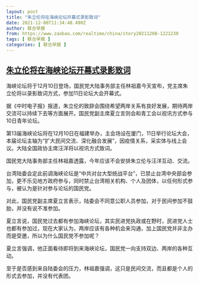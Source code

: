 ```yaml
---
layout: post
title: "朱立伦将在海峡论坛开幕式录影致词"
date: 2021-12-08T11:34:48.490Z
author: 联合早报
from: https://www.zaobao.com/realtime/china/story20211208-1221230
tags: [ 联合早报 ]
categories: [ 联合早报 ]
---
```

<!--1638984660000-->
[朱立伦将在海峡论坛开幕式录影致词](https://www.zaobao.com/realtime/china/story20211208-1221230)
------

<div>
<p>海峡论坛将于12月10日登场，国民党大陆事务部主任林祖嘉今天宣布，党主席朱立伦将以录影致词方式，参加11日论坛大会开幕式。</p><p>据《中时电子报》报道，朱立伦的致辞会围绕希望两岸关系有良好发展，期待两岸交流可以持续下去等方面展开。国民党副主席夏立言则会和青工会以视讯方式参与10日青年论坛。</p><p>第13届海峡论坛将在12月10日在福建举办，主会场设在厦门，11日举行论坛大会，本届论坛主轴为“扩大民间交流、深化融合发展”，因疫情关系，采实体与线上会议。大陆全国政协主席汪洋将以视讯方式致词。</p><section id="imu"><div id="dfp-ad-imu1">        </div></section><p>国民党大陆事务部主任林祖嘉透露，今年应该不会安排朱立伦与汪洋互动、交流。</p><p>台湾陆委会定此前调海峡论坛是“中共对台大型统战平台”，已禁止台湾中央部会参加，更不乐见地方政府参与，同时禁止台湾相关机构、个人及团体，以任何形式参与，被认为是针对参与论坛的国民党。</p><p>对此，国民党副主席夏立言表示，陆委会不同意公职人员参加，对于民间参加不鼓励，并没有说不准参加。</p><div id="innity-in-post"></div><div id="dfp-ad-midarticlespecial">        </div><p>夏立言说，国民党过去都有参加海峡论坛，其实民进党执政或在野时，民进党人士也都有参加过，现在大家认为，两岸应该有各种机会来沟通，加上国民党并非主办而是受邀，所以为什么国民党不参加呢？</p><p>夏立言强调，他正面看待即将到来海峡论坛，国民党一向支持双边、两岸的各种互动。</p><p>至于是否感到来自陆委会的压力，林祖嘉强调，这只是民间交流，而且都是个人的形式去参加，并没有代表团。</p>      <div class="cx_paywall_placeholder" id="sph_cdp_40"></div>
</div>
